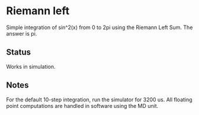 # Riemann left

Simple integration of sin^2(x) from 0 to 2pi using the Riemann Left Sum.
The answer is pi.

## Status
Works in simulation.

## Notes

For the default 10-step integration, run the simulator for 3200 us.
All floating point computations are handled in software using the MD unit.
